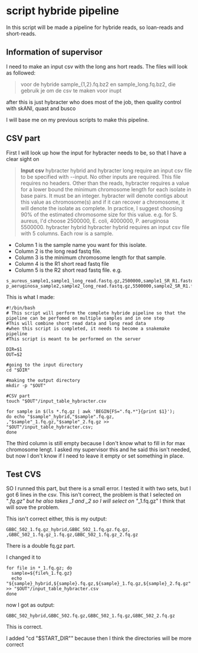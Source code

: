 # script hybride pipeline 
In this script will be made a pipeline for hybride reads, so loan-reads and short-reads. 
## Information of supervisor
I need to make an input csv with the long ans hort reads. 
The files will look as followed: 
>voor de hybride sample_{1,2}.fq.bz2 en sample_long.fq.bz2, die gebruik je om de csv te maken voor inupt

after this is just hybracter who does most of the job, then quality control with skANI, quast and busco

I will base me on my previous scripts to make this pipeline. 

## CSV part
First I will look up how the input for hybracter needs to be, so that I have a clear sight on 
> **Input csv**
hybracter hybrid and hybracter long require an input csv file to be specified with --input. No other inputs are required.
This file requires no headers.
Other than the reads, hybracter requires a value for a lower bound the minimum chromosome length for each isolate in base pairs. It must be an integer.
hybracter will denote contigs about this value as chromosome(s) and if it can recover a chromosome, it will denote the isolate as complete.
In practice, I suggest choosing 90% of the estimated chromosome size for this value.
e.g. for S. aureus, I'd choose 2500000, E. coli, 4000000, P. aeruginosa 5500000.
hybracter hybrid
hybracter hybrid requires an input csv file with 5 columns.
Each row is a sample.
- Column 1 is the sample name you want for this isolate.
- Column 2 is the long read fastq file.
- Column 3 is the minimum chromosome length for that sample.
- Column 4 is the R1 short read fastq file
- Column 5 is the R2 short read fastq file.
e.g.
````
s_aureus_sample1,sample1_long_read.fastq.gz,2500000,sample1_SR_R1.fastq.gz,sample1_SR_R2.fastq.gz
p_aeruginosa_sample2,sample2_long_read.fastq.gz,5500000,sample2_SR_R1.fastq.gz,sample2_SR_R2.fastq.gz
````

This is what I made:
````
#!/bin/bash
# This script will perform the complete hybride pipeline so that the pipeline can be perfomed on multiple samples and in one step 
#This will combine short read data and long read data
#when this script is completed, it needs to become a snakemake pipeline
#This script is meant to be performed on the server

DIR=$1
OUT=$2

#going to the input directory
cd "$DIR"

#making the output directory 
mkdir -p "$OUT"

#CSV part
touch "$OUT"/input_table_hybracter.csv

for sample in $(ls *.fq.gz | awk 'BEGIN{FS=".fq.*"}{print $1}');
do echo "$sample"_hybrid,"$sample".fq.gz, ,"$sample"_1.fq.gz,"$sample"_2.fq.gz >> "$OUT"/input_table_hybracter.csv;
done
````
The third column is still empty because I don't know what to fill in for max chromosome lengt. 
I asked my supervisor this and he said this isn't needed, but now I don't know if I need to leave it empty or set something in place. 

## Test CVS 
SO I runned this part, but there is a small error. I tested it with two sets, but I got 6 lines in the csv. This isn't correct, the problem is that I selected on "*.fq.gz" but he also takes _1 and _2 
so I will select on "*_1.fq.gz" I think that will sove the problem. 

This isn't correct either, this is my output:
````
GBBC_502_1.fq.gz_hybrid,GBBC_502_1.fq.gz.fq.gz, ,GBBC_502_1.fq.gz_1.fq.gz,GBBC_502_1.fq.gz_2.fq.gz
````
There is a double fq.gz part. 

I changed it to 

````
for file in *_1.fq.gz; do
  sample=${file%_1.fq.gz}
  echo "${sample}_hybrid,${sample}.fq.gz,${sample}_1.fq.gz,${sample}_2.fq.gz" >> "$OUT"/input_table_hybracter.csv
done
````
now I got as output: 
````
GBBC_502_hybrid,GBBC_502.fq.gz,GBBC_502_1.fq.gz,GBBC_502_2.fq.gz
````
This is correct. 

I added "cd "$START_DIR"" because then I think the directories will be more correct 

